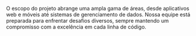 O escopo do projeto abrange uma ampla gama de áreas, desde aplicativos web e móveis até sistemas de gerenciamento de dados. Nossa equipe está preparada para enfrentar desafios diversos, sempre mantendo um compromisso com a excelência em cada linha de código.
